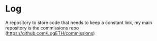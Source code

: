 # Log
A repository to store code that needs to keep a constant link, my main repository is the commissions repo (https://github.com/LogETH/commissions)
